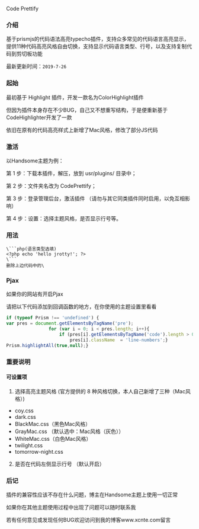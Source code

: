 Code Prettify 
### 介绍

基于prismjs的代码语法高亮typecho插件，支持众多常见的代码语言高亮显示，提供11种代码高亮风格自由切换，支持显示代码语言类型、行号，以及支持复制代码到剪切板功能

最新更新时间：`2019-7-26`

### 起始

最初基于 Highlight 插件，开发一款名为ColorHighlight插件

但因为插件本身存在不少BUG，自己又不想重写结构，于是便重新基于CodeHighlighter开发了一款

依旧在原有的代码高亮样式上新增了Mac风格，修改了部分JS代码

### 激活

以Handsome主题为例：

第 1 步：下载本插件，解压，放到 usr/plugins/ 目录中；

第 2 步：文件夹名改为 CodePrettify；

第 3 步：登录管理后台，激活插件 （请勿与其它同类插件同时启用，以免互相影响）

第 4 步：设置：选择主题风格，是否显示行号等。

### 用法

```
\```php(语言类型选填)
<?php echo 'hello jrotty!'; ?>
\```
删除上边代码中的\
```

### Pjax

如果你的网站有开启Pjax

请把以下代码添加到回调函数的地方，在你使用的主题设置里看看

```javascript
if (typeof Prism !== 'undefined') {
var pres = document.getElementsByTagName('pre');
                for (var i = 0; i < pres.length; i++){
                    if (pres[i].getElementsByTagName('code').length > 0)
                        pres[i].className  = 'line-numbers';}
Prism.highlightAll(true,null);}
```

### 重要说明

#### 可设置项

1. 选择高亮主题风格 (官方提供的 8 种风格切换，本人自己新增了三种（Mac风格）)

- coy.css
- dark.css
- BlackMac.css（黑色Mac风格）
- GrayMac.css （默认选中：Mac风格（灰色））
- WhiteMac.css（白色Mac风格）
- twilight.css
- tomorrow-night.css
2. 是否在代码左侧显示行号 （默认开启）

### 后记

插件的兼容性应该不存在什么问题，博主在Handsome主题上使用一切正常

如果你在其他主题使用过程中出现了问题可以随时联系我

若有任何意见或发现任何BUG欢迎访问到我的博客www.xcnte.com留言
